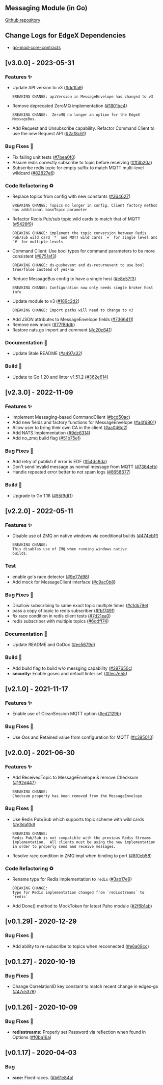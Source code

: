 
<a name="Messaging Go Mod Changelog"></a>
## Messaging Module (in Go)
[Github repository](https://github.com/edgexfoundry/go-mod-messaging)

## Change Logs for EdgeX Dependencies

- [go-mod-core-contracts](https://github.com/edgexfoundry/go-mod-core-contracts/blob/main/CHANGELOG.md)

## [v3.0.0] - 2023-05-31

### Features ✨
- Update API version to v3 ([#dc1fa9](https://github.com/edgexfoundry/go-mod-messaging/commit/dc1fa98dd5cff36050f0a22e2fc1163a68747014))
  ```text
  BREAKING CHANGE: apiVersion in MessageEnvelope has changed to v3
  ```
- Remove deprecated ZeroMQ implementation ([#1801bc4](https://github.com/edgexfoundry/go-mod-messaging/commits/1801bc4))
  ```text
  BREAKING CHANGE:  ZeroMQ no longer an option for the EdgeX MessageBus.
  ```
- Add Request and Unsubscribe capability. Refactor Command Client to use the new Request API ([#2af8c61](https://github.com/edgexfoundry/go-mod-messaging/commit/2af8c61d0e656fe444bc90452b65213b17b562fd))

### Bug Fixes 🐛

- Fix failing unit tests ([#7bea0f0](https://github.com/edgexfoundry/go-mod-messaging/commits/7bea0f0))
- Assure redis correctly subscribe to topic before receiving ([#ff3b20a](https://github.com/edgexfoundry/go-mod-messaging/commits/ff3b20a))
- Subscribe redis topic for empty suffix to match MQTT multi-level wildcard ([#82827e6](https://github.com/edgexfoundry/go-mod-messaging/commits/82827e6))

### Code Refactoring ♻

- Replace topics from config with new constants ([#364627](https://github.com/edgexfoundry/go-mod-messaging/commit/3646279d0d8422a850dd5d44cc6aff0ea4631ac0))
  ```text
  BREAKING CHANGE: Topics no longer in config. Client factory method has additional baseTopic parameter 
  ```
- Refactor Redis Pub/sub topic wild cards to match that of MQTT ([#5426f9](https://github.com/edgexfoundry/go-mod-messaging/commit/5426f937f3aee4cda3bcc0daa344856af0d8fc62))
  ```text
  BREAKING CHANGE: implement the topic conversion between Redis Pub/sub wild card `*` and MQTT wild cards `+` for single level and `#` for multiple levels
  ```
- Command Client: Use bool types for command parameters to be more consistent ([#8751af3](https://github.com/edgexfoundry/go-mod-messaging/commit/8751af38578a3e010e883831076946c588ab1e84))
  ```text
  BREAKING CHANGE: ds-pushevent and ds-returnevent to use bool true/false instead of yes/no
  ```
- Reduce MessageBus config to have a single host ([#e8e57f3](https://github.com/edgexfoundry/go-mod-messaging/commit/e8e57f3b0af30f535f07ddfc2349a27bb1632bae))
  ```text
  BREAKING CHANGE: Configuration now only needs single broker host info
  ```
- Update module to v3 ([#189c2d2](https://github.com/edgexfoundry/go-mod-messaging/commit/189c2d28ed056c67dc7662a8657f6f9aa31afc7f))
  ```text
  BREAKING CHANGE: Import paths will need to change to v3
  ```
- Add JSON attributes to MessageEnvelope fields ([#7366411](https://github.com/edgexfoundry/go-mod-messaging/commits/7366411))
- Remove new mock ([#77f8ddb](https://github.com/edgexfoundry/go-mod-messaging/commits/77f8ddb))
- Restore nats.go import and comment ([#c20c641](https://github.com/edgexfoundry/go-mod-messaging/commits/c20c641))

### Documentation 📖

- Update Stale README ([#a497a32](https://github.com/edgexfoundry/go-mod-messaging/commits/a497a32))

### Build 👷

- Update to Go 1.20 and linter v1.51.2 ([#362e614](https://github.com/edgexfoundry/go-mod-messaging/commits/362e614))

## [v2.3.0] - 2022-11-09

### Features ✨

- Implement Messaging-based CommandClient ([#bcd50ac](https://github.com/edgexfoundry/go-mod-messaging/commits/bcd50ac))
- Add new fields and factory functions for MessageEnvelope ([#a4f6801](https://github.com/edgexfoundry/go-mod-messaging/commits/a4f6801))
- Allow user to bring their own CA in the client ([#aa046c2](https://github.com/edgexfoundry/go-mod-messaging/commits/aa046c2))
- Add NATS Implementation ([#9dc6314](https://github.com/edgexfoundry/go-mod-messaging/commits/9dc6314))
- Add no_zmq build flag ([#51b75ef](https://github.com/edgexfoundry/go-mod-messaging/commits/51b75ef))

### Bug Fixes 🐛

- Add retry of publish if error is EOF ([#54dc8da](https://github.com/edgexfoundry/go-mod-messaging/commits/54dc8da))
- Don't send invalid message as normal message from MQTT ([#7364efb](https://github.com/edgexfoundry/go-mod-messaging/commits/7364efb))
- Handle repeated error better to not spam logs ([#8658677](https://github.com/edgexfoundry/go-mod-messaging/commits/8658677))

### Build 👷

- Upgrade to Go 1.18 ([#55f9df1](https://github.com/edgexfoundry/go-mod-messaging/commits/55f9df1))

## [v2.2.0] - 2022-05-11

### Features ✨

- Disable use of ZMQ on native windows via conditional builds ([#474eb1f](https://github.com/edgexfoundry/go-mod-messaging/commits/474eb1f))

  ```
  BREAKING CHANGE:
  This disables use of ZMQ when running windows native
  builds.
  ```

### Test

- enable go's race detector ([#9e77d98](https://github.com/edgexfoundry/go-mod-messaging/commits/9e77d98))
- Add mock for MessageClient interface ([#c9ac0b8](https://github.com/edgexfoundry/go-mod-messaging/commits/c9ac0b8))

### Bug Fixes 🐛

- Disallow subscribing to same exact topic multiple times ([#c1db79e](https://github.com/edgexfoundry/go-mod-messaging/commits/c1db79e))
- pass a copy of topic to redis subscriber ([#fbf749f](https://github.com/edgexfoundry/go-mod-messaging/commits/fbf749f))
- fix race condition in redis client tests ([#7d21ea0](https://github.com/edgexfoundry/go-mod-messaging/commits/7d21ea0))
- redis subscriber with multiple topics ([#6ddff74](https://github.com/edgexfoundry/go-mod-messaging/commits/6ddff74))

### Documentation 📖

- Update README and GoDoc ([#ee5679d](https://github.com/edgexfoundry/go-mod-messaging/commits/ee5679d))

### Build 👷

- Add build flag to build w/o messging capability ([#397650c](https://github.com/edgexfoundry/go-mod-messaging/commits/397650c))
- **security:** Enable gosec and default linter set ([#0ec7e55](https://github.com/edgexfoundry/go-mod-messaging/commits/0ec7e55))

## [v2.1.0] - 2021-11-17

### Features ✨

- Enable use of CleanSession MQTT option ([#ed2129b](https://github.com/edgexfoundry/go-mod-messaging/commits/ed2129b))

### Bug Fixes 🐛

- Use Qos and Retained value from configuration for MQTT ([#c395010](https://github.com/edgexfoundry/go-mod-messaging/commits/c395010))

## [v2.0.0] - 2021-06-30
### Features ✨
- Add ReceivedTopic to MessageEnvelope & remove Checksum ([#192d447](https://github.com/edgexfoundry/go-mod-messaging/commits/192d447))
    ```
    BREAKING CHANGE:
    Checksum property has been removed from the MessageEnvelope
    ```
### Bug Fixes 🐛
- Use Redis Pub/Sub which supports topic scheme with wild cards ([#e3da10d](https://github.com/edgexfoundry/go-mod-messaging/commits/e3da10d))
    ```
    BREAKING CHANGE:
    Redis Pub/Sub is not compatible with the previous Redis Streams implementation.  All clients must be using the new implementation in order to properly send and receive messages.
    ```
- Resolve race condition in ZMQ impl when binding to port ([#8f0eb58](https://github.com/edgexfoundry/go-mod-messaging/commits/8f0eb58))
### Code Refactoring ♻
- Rename type for Redis implementation to `redis` ([#3ab17e9](https://github.com/edgexfoundry/go-mod-messaging/commits/3ab17e9))
    ```
    BREAKING CHANGE:
    Type for Redis implementation changed from `redisstreams` to `redis`
    ```
- Add Done() method to MockToken for latest Paho module ([#2f6b1ab](https://github.com/edgexfoundry/go-mod-messaging/commits/2f6b1ab))

<a name="v0.1.29"></a>
## [v0.1.29] - 2020-12-29
### Bug Fixes 🐛
- Add ability to re-subscribe to topics when reconnected ([#e6a09cc](https://github.com/edgexfoundry/go-mod-messaging/commits/e6a09cc))

<a name="v0.1.27"></a>
## [v0.1.27] - 2020-10-19
### Bug Fixes 🐛
- Change CorrelationID key constant to match recent change in edgex-go ([#47c5376](https://github.com/edgexfoundry/go-mod-messaging/commits/47c5376))

<a name="v0.1.26"></a>
## [v0.1.26] - 2020-10-09
### Bug Fixes 🐛
- **redisstreams:** Properly set Password via reflection when found in Options ([#f0ba16a](https://github.com/edgexfoundry/go-mod-messaging/commits/f0ba16a))

<a name="v0.1.17"></a>
## [v0.1.17] - 2020-04-03
### Bug
- **race:** Fixed races. ([#b61e84a](https://github.com/edgexfoundry/go-mod-messaging/commits/b61e84a))

